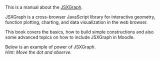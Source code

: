 <script type="text/javascript" src="files/jsxgraphcore.js"></script>

This is a manual about the [JSXGraph](https://jsxgraph.org/). 

JSXGraph is a cross-browser JavaScript library for interactive geometry, function plotting, charting, and data visualization in the web browser.

This book covers the basics, how to build simple constructions and also some advanced topics on how to include JSXGraph in Moodle. 

Below is an example of power of JSXGraph.   
*Hint: Move the dot and observe.* 

<div id="box16" class="jxgbox" style="width:500px; height:333px;margin-left:auto; margin-right:auto;"></div> 
<script type='text/javascript'>
    JXG.Options.board.showNavigation = false;
    var color1 = "crimson";
	var brd16 = JXG.JSXGraph.initBoard('box16', {boundingbox: [-10.4625,7.6,10.4625,-5]});
	brd16.options.point.visible = false;
	brd16.options.point.fixed = false;
	brd16.options.polygon.borders.visible = false;
	var kot16 = brd16.create('slider', [[-9.5,-4],[-0.5,-4],[90,90,-60]], {withlabel:false});	
	var B116 = brd16.create('point', [-1,-4], {name:'B116'});
	var Vues16 = brd16.create('point', [function(){return kot16.Value() > 0 ? -0.9217 : (kot16.Value() < -30 ? -Math.PI/2 : -0.9217+(-Math.PI/2+0.9217)/30*(-kot16.Value()))}, function(){return kot16.Value() > -30 ? -0.55088 : (kot16.Value() < -29 ? -0.55088+(-1+0.55088)/30*(-30-kot16.Value()) : -1)}], {name:'Vues16', color:color1});
	var zoom16 = 1.6;
	var x16 = function(){return -zoom16 * Math.cos(Vues16.X()) * Math.sin(Vues16.Y())};
	var X16 = brd16.create('point', [function(){return B116.X() + zoom16 * Math.sin(Vues16.X())}, function(){return B116.Y()+x16}], {name:'X'});
	var u16 = brd16.create('point', [function(){return zoom16*Math.sin(Vues16.X());},x16], {name:'u16'});
	var k16 = -1;
	var Z16 = brd16.create('point', [function(){return B116.X()}, function(){return B116.Y()+zoom16*Math.cos(Vues16.Y())}], {name:'Z16'});
	var w16 = brd16.create('point', [0,function(){return zoom16*Math.cos(Vues16.Y());}], {name:'w16'});
	var Y_16 = brd16.create('point', [function(){return B116.X()+zoom16*Math.cos(Vues16.X())}, function(){return B116.Y()+zoom16*Math.sin(Vues16.X())*Math.sin(Vues16.Y())}], {name:'Y'});
	var v16 = brd16.create('point', [function(){return zoom16*Math.cos(Vues16.X())},function(){return zoom16*Math.sin(Vues16.X())*Math.sin(Vues16.Y());}], {name:'v16'});
	var O16 = brd16.create('point', [1,2], {name:'O16'});
	var a16 = 1;
	var b16 = 1;
	var d16 = 2; 
	var vzorec16 = brd16.create('slider', [[18,5.5],[18,-2],[1,1,11]], {withlabel:false});
	var K16 = brd16.create('point', [function(){return O16.X() + a16 * u16.X() + b16 * v16.X()},function(){return O16.Y() + a16 * u16.Y() + b16 * v16.Y()}], {name:'K16'});
	var L16 = brd16.create('point', [function(){return O16.X() - a16 * u16.X() + b16 * v16.X()},function(){return O16.Y() - a16 * u16.Y() + b16 * v16.Y()}], {name:'L16'});
	var M16 = brd16.create('point', [function(){return O16.X() - a16 * u16.X() - b16 * v16.X()},function(){return O16.Y() - a16 * u16.Y() - b16 * v16.Y()}], {name:'M16'});
	var N16 = brd16.create('point', [function(){return O16.X() + a16 * u16.X() - b16 * v16.X()},function(){return O16.Y() + a16 * u16.Y() - b16 * v16.Y()}], {name:'N16'});
	brd16.create('polygon', [L16,K16,N16,M16], {fillopacity:0.05});
	brd16.create('segment', [L16,K16], {});
	brd16.create('segment', [K16,N16], {});
	brd16.create('segment', [N16,M16], {});
	brd16.create('segment', [M16,L16], {});
	var P16 = brd16.create('point', [function(){return O16.X() + a16 * u16.X() + b16 * v16.X() + d16 * Math.cos((kot16.Value() < 0 ? 0 : kot16.Value())*Math.PI/180) * u16.X() + d16 * Math.sin((kot16.Value() < 0 ? 0 : kot16.Value())*Math.PI/180) * w16.X()},function(){return O16.Y() + a16 * u16.Y() + b16 * v16.Y() + d16 * Math.cos((kot16.Value() < 0 ? 0 : kot16.Value())*Math.PI/180) * u16.Y() + d16 * Math.sin((kot16.Value() < 0 ? 0 : kot16.Value())*Math.PI/180) * w16.Y()}], {name:'P16'});
	var Q16 = brd16.create('point', [function(){return O16.X() + a16 * u16.X() - b16 * v16.X() + d16 * Math.cos((kot16.Value() < 0 ? 0 : kot16.Value())*Math.PI/180) * u16.X() + d16 * Math.sin((kot16.Value() < 0 ? 0 : kot16.Value())*Math.PI/180) * w16.X()},function(){return O16.Y() + a16 * u16.Y() - b16 * v16.Y() + d16 * Math.cos((kot16.Value() < 0 ? 0 : kot16.Value())*Math.PI/180) * u16.Y() + d16 * Math.sin((kot16.Value() < 0 ? 0 : kot16.Value())*Math.PI/180) * w16.Y()}], {name:'Q16'});
	var R16 = brd16.create('point', [function(){return O16.X() - a16 * u16.X() + b16 * v16.X() - d16 * Math.cos((kot16.Value() < 0 ? 0 : kot16.Value())*Math.PI/180) * u16.X() + d16 * Math.sin((kot16.Value() < 0 ? 0 : kot16.Value())*Math.PI/180) * w16.X()},function(){return O16.Y() - a16 * u16.Y() + b16 * v16.Y() - d16 * Math.cos((kot16.Value() < 0 ? 0 : kot16.Value())*Math.PI/180) * u16.Y() + d16 * Math.sin((kot16.Value() < 0 ? 0 : kot16.Value())*Math.PI/180) * w16.Y()}], {name:'R16'});
	var S16 = brd16.create('point', [function(){return O16.X() - a16 * u16.X() - b16 * v16.X() - d16 * Math.cos((kot16.Value() < 0 ? 0 : kot16.Value())*Math.PI/180) * u16.X() + d16 * Math.sin((kot16.Value() < 0 ? 0 : kot16.Value())*Math.PI/180) * w16.X()},function(){return O16.Y() - a16 * u16.Y() - b16 * v16.Y() - d16 * Math.cos((kot16.Value() < 0 ? 0 : kot16.Value())*Math.PI/180) * u16.Y() + d16 * Math.sin((kot16.Value() < 0 ? 0 : kot16.Value())*Math.PI/180) * w16.Y()}], {name:'S16'});
	brd16.create('polygon', [K16,P16,Q16,N16]);
	brd16.create('segment', [K16,P16], {});
	brd16.create('segment', [P16,Q16], {});
	brd16.create('segment', [Q16,N16], {});
	brd16.create('segment', [N16,K16], {});
	brd16.create('polygon', [L16,M16,S16,R16], {opacity:function(){return vzorec16.Value()==1||vzorec16.Value()==2||vzorec16.Value()==3||vzorec16.Value()==4||vzorec16.Value()==7||vzorec16.Value()==7||vzorec16.Value()==8||vzorec16.Value()==9||vzorec16.Value()==10?0.25:0;}});
	brd16.create('segment', [L16,M16], {});
	brd16.create('segment', [M16,S16], {opacity:function(){return vzorec16.Value()!=5&&vzorec16.Value()!=6&&vzorec16.Value()!=11?1:0}});
	brd16.create('segment', [S16,R16], {opacity:function(){return vzorec16.Value()!=5&&vzorec16.Value()!=6&&vzorec16.Value()!=11?1:0}});
	brd16.create('segment', [R16,L16], {opacity:function(){return vzorec16.Value()!=5&&vzorec16.Value()!=6&&vzorec16.Value()!=11?1:0}});
	var T16 = brd16.create('point', [function(){return O16.X() + a16 * u16.X() + b16 * v16.X() + d16 * Math.cos((kot16.Value() < 0 ? 0 : kot16.Value())*Math.PI/180) * v16.X() + d16 * Math.sin((kot16.Value() < 0 ? 0 : kot16.Value())*Math.PI/180) * w16.X()},function(){return O16.Y() + a16 * u16.Y() + b16 * v16.Y() + d16 * Math.cos((kot16.Value() < 0 ? 0 : kot16.Value())*Math.PI/180) * v16.Y() + d16 * Math.sin((kot16.Value() < 0 ? 0 : kot16.Value())*Math.PI/180) * w16.Y()}], {name:'T16'});
	var U16 = brd16.create('point', [function(){return O16.X() - a16 * u16.X() + b16 * v16.X() + d16 * Math.cos((kot16.Value() < 0 ? 0 : kot16.Value())*Math.PI/180) * v16.X() + d16 * Math.sin((kot16.Value() < 0 ? 0 : kot16.Value())*Math.PI/180) * w16.X()},function(){return O16.Y() - a16 * u16.Y() + b16 * v16.Y() + d16 * Math.cos((kot16.Value() < 0 ? 0 : kot16.Value())*Math.PI/180) * v16.Y() + d16 * Math.sin((kot16.Value() < 0 ? 0 : kot16.Value())*Math.PI/180) * w16.Y()}], {name:'U16'});
	var V16 = brd16.create('point', [function(){return O16.X() + a16 * u16.X() - b16 * v16.X() - d16 * Math.cos((kot16.Value() < 0 ? 0 : kot16.Value())*Math.PI/180) * v16.X() + d16 * Math.sin((kot16.Value() < 0 ? 0 : kot16.Value())*Math.PI/180) * w16.X()},function(){return O16.Y() + a16 * u16.Y() - b16 * v16.Y() - d16 * Math.cos((kot16.Value() < 0 ? 0 : kot16.Value())*Math.PI/180) * v16.Y() + d16 * Math.sin((kot16.Value() < 0 ? 0 : kot16.Value())*Math.PI/180) * w16.Y()}], {name:'V16'});
	var W16 = brd16.create('point', [function(){return O16.X() - a16 * u16.X() - b16 * v16.X() - d16 * Math.cos((kot16.Value() < 0 ? 0 : kot16.Value())*Math.PI/180) * v16.X() + d16 * Math.sin((kot16.Value() < 0 ? 0 : kot16.Value())*Math.PI/180) * w16.X()},function(){return O16.Y() - a16 * u16.Y() - b16 * v16.Y() - d16 * Math.cos((kot16.Value() < 0 ? 0 : kot16.Value())*Math.PI/180) * v16.Y() + d16 * Math.sin((kot16.Value() < 0 ? 0 : kot16.Value())*Math.PI/180) * w16.Y()}], {name:'W16'});
	brd16.create('polygon', [N16,V16,W16,M16], {opacity:function(){return vzorec16.Value()==1||vzorec16.Value()==5||vzorec16.Value()==6||vzorec16.Value()==10||vzorec16.Value()==11?0.25:0;}});
	brd16.create('segment', [N16,V16], {opacity:function(){return vzorec16.Value()==1||vzorec16.Value()==5||vzorec16.Value()==6||vzorec16.Value()==10||vzorec16.Value()==11?1:0}});
	brd16.create('segment', [V16,W16], {opacity:function(){return vzorec16.Value()==1||vzorec16.Value()==5||vzorec16.Value()==6||vzorec16.Value()==10||vzorec16.Value()==11?1:0}});
	brd16.create('segment', [W16,M16], {opacity:function(){return vzorec16.Value()==1||vzorec16.Value()==5||vzorec16.Value()==6||vzorec16.Value()==10||vzorec16.Value()==11?1:0}});
	brd16.create('segment', [M16,N16], {});
	brd16.create('polygon', [K16,T16,U16,L16], {opacity:function(){return vzorec16.Value()<7?0.25:0;}});
	brd16.create('segment', [K16,T16], {opacity:function(){return vzorec16.Value()<7?1:0}});
	brd16.create('segment', [T16,U16], {opacity:function(){return vzorec16.Value()<7?1:0}});
	brd16.create('segment', [U16,L16], {opacity:function(){return vzorec16.Value()!=7&&vzorec16.Value()!=8&&vzorec16.Value()!=9&&vzorec16.Value()!=10&&vzorec16.Value()!=11?1:0}});
	brd16.create('segment', [L16,K16], {opacity:function(){return vzorec16.Value()==5?1:0}});
	var A16 = brd16.create('point', [function(){return O16.X() + a16 * u16.X() + b16 * v16.X() + d16 * Math.cos((kot16.Value() < 0 ? 0 : kot16.Value())*Math.PI/180) * u16.X() + d16 * Math.sin((kot16.Value() < 0 ? 0 : kot16.Value())*Math.PI/180) * w16.X() + 2 * a16 * Math.cos(2 * (kot16.Value() < 0 ? 0 : kot16.Value())*Math.PI/180) * u16.X() + b16 * Math.sin(2 * (kot16.Value() < 0 ? 0 : kot16.Value())*Math.PI/180) * w16.X()},function(){return O16.Y() + a16 * u16.Y() + b16 * v16.Y() + d16 * Math.cos((kot16.Value() < 0 ? 0 : kot16.Value())*Math.PI/180) * u16.Y() + d16 * Math.sin((kot16.Value() < 0 ? 0 : kot16.Value())*Math.PI/180) * w16.Y() + 2 * a16 * Math.cos(2 * (kot16.Value() < 0 ? 0 : kot16.Value())*Math.PI/180) * u16.Y() + b16 * Math.sin(2 * (kot16.Value() < 0 ? 0 : kot16.Value())*Math.PI/180) * w16.Y()}], {name:'A16'});
	var B16 = brd16.create('point', [function(){return O16.X() + a16 * u16.X() - b16 * v16.X() + d16 * Math.cos((kot16.Value() < 0 ? 0 : kot16.Value())*Math.PI/180) * u16.X() + d16 * Math.sin((kot16.Value() < 0 ? 0 : kot16.Value())*Math.PI/180) * w16.X() + 2 * a16 * Math.cos(2 * (kot16.Value() < 0 ? 0 : kot16.Value())*Math.PI/180) * u16.X() + b16 * Math.sin(2 * (kot16.Value() < 0 ? 0 : kot16.Value())*Math.PI/180) * w16.X()},function(){return O16.Y() + a16 * u16.Y() - b16 * v16.Y() + d16 * Math.cos((kot16.Value() < 0 ? 0 : kot16.Value())*Math.PI/180) * u16.Y() + d16 * Math.sin((kot16.Value() < 0 ? 0 : kot16.Value())*Math.PI/180) * w16.Y() + 2 * a16 * Math.cos(2 * (kot16.Value() < 0 ? 0 : kot16.Value())*Math.PI/180) * u16.Y() + b16 * Math.sin(2 * (kot16.Value() < 0 ? 0 : kot16.Value())*Math.PI/180) * w16.Y()}], {name:'B16'});
	brd16.create('polygon', [B16,Q16,P16,A16], {opacity:function(){return vzorec16.Value()<9&&vzorec16.Value()!=7?0.25:0;}});
	brd16.create('segment', [B16,Q16], {opacity:function(){return vzorec16.Value()!=7&&vzorec16.Value()!=9&&vzorec16.Value()!=10&&vzorec16.Value()!=11?1:0}});
	brd16.create('segment', [Q16,P16], {});
	brd16.create('segment', [P16,A16], {opacity:function(){return vzorec16.Value()!=7&&vzorec16.Value()!=9&&vzorec16.Value()!=10&&vzorec16.Value()!=11?1:0}});
	brd16.create('segment', [A16,B16], {opacity:function(){return vzorec16.Value()!=7&&vzorec16.Value()!=9&&vzorec16.Value()!=10&&vzorec16.Value()!=11?1:0}});
	brd16.options.text.anchory = 'top';
	brd16.options.text.fontsize = 16;
	var ploscina16 = brd16.create('slider', [[0.5,-4],[9.5,-4],[0,0,8]], {withlabel:false});
		ploscina16.setDisplayRendNode(false);
		ploscina16.highline.setDisplayRendNode(false);
		ploscina16.baseline.setDisplayRendNode(false);
	brd16.create('text', [function(){return V16.X() + 1.3},function(){return V16.Y()-0.3}, function(){return 'a'}], {opacity:function(){return ploscina16.Value() > 0 ? 1 : 0}});
	brd16.create('text', [function(){return W16.X() + 0.3},function(){return W16.Y()+1.375}, function(){return 'a'}], {opacity:function(){return ploscina16.Value() > 0 ? 1 : 0}});
	brd16.create('text', [function(){return V16.X() + 1.2},function(){return V16.Y() + 1.75}, function(){return 'a^2'}], {opacity:function(){return ploscina16.Value() > 1 ? 1 : 0}});
	brd16.create('text', [function(){return N16.X() + 1.2},function(){return N16.Y() + 1.75}, function(){return 'a^2'}], {opacity:function(){return ploscina16.Value() > 2 ? 1 : 0}});
	brd16.create('text', [function(){return M16.X() + 1.2},function(){return M16.Y() + 1.75}, function(){return 'a^2'}], {opacity:function(){return ploscina16.Value() > 3 ? 1 : 0}});
	brd16.create('text', [function(){return Q16.X() + 1.2},function(){return Q16.Y() + 1.75}, function(){return 'a^2'}], {opacity:function(){return ploscina16.Value() > 4 ? 1 : 0}});
	brd16.create('text', [function(){return B16.X() + 1.2},function(){return B16.Y() + 1.75}, function(){return 'a^2'}], {opacity:function(){return ploscina16.Value() > 5 ? 1 : 0}});
	brd16.create('text', [function(){return K16.X() + 1.2},function(){return K16.Y() + 1.75}, function(){return 'a^2'}], {opacity:function(){return ploscina16.Value() > 6 ? 1 : 0}});
	brd16.create('text', [function(){return L16.X() + 1.2},function(){return L16.Y() + 1.75}, function(){return 'P=?'}], {opacity:function(){return ploscina16.Value() > 7 ? 1 : 0}});
	kot16.on('drag', function(){
		if(kot16.Value() > -60){
			ploscina16.setDisplayRendNode(false);
			ploscina16.highline.setDisplayRendNode(false);
			ploscina16.baseline.setDisplayRendNode(false);
			ploscina16.moveTo([-9.5,-4]);
		} else {
			ploscina16.showElement();
			ploscina16.highline.showElement();
			ploscina16.baseline.showElement();
			ploscina16.moveTo([-9.75,-4]);
		}
	});
</script>
